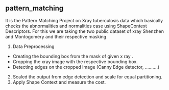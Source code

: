 ## pattern_matching

It is the Pattern Matching Project on Xray tuberculosis data which basically checks the abnormalities and normalities case using ShapeContext Descriptors. 
For this we are taking the two public dataset of xray Shenzhen and Montogomery and their respective masking. 

1. Data Preprocessing
  - Creating the bounding box from the mask of given x ray .
  - Cropping the xray image with the respective bounding box.
  - Detecting edges on the cropped Image (Canny Edge detector, ..........)
  
2. Scaled the output from edge detection and scale for equal partitioning.
3. Apply Shape Context and measure the cost.

  
  
